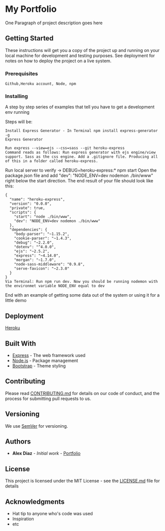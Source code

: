 # My Portfolio

One Paragraph of project description goes here

## Getting Started

These instructions will get you a copy of the project up and running on your local machine for development and testing purposes. See deployment for notes on how to deploy the project on a live system.

### Prerequisites


```
Github,Heroku account, Node, npm 
```

### Installing

A step by step series of examples that tell you have to get a development env running

Steps will be:

```
Install Express Generator - In Terminal npm install express-generator -g
Express Generator

Run express --view=ejs --css=sass --git heroku-express
Command reads as follows: Run express generator with ejs engine/view support. Sass as the css engine. Add a .gitignore file. Producing all of this in a folder called heroku-express.
```

Run local server to verify -> DEBUG=heroku-express:* npm start
Open the package.json file and add "dev": "NODE_ENV=dev nodemon ./bin/www" right below the start direction. The end result of your file should look like this:

```
{
  "name": "heroku-express",
  "version": "0.0.0",
  "private": true,
  "scripts": {
    "start": "node ./bin/www",
    "dev": "NODE_ENV=dev nodemon ./bin/www"
  },
  "dependencies": {
    "body-parser": "~1.15.2",
    "cookie-parser": "~1.4.3",
    "debug": "~2.2.0",
    "dotenv": "^4.0.0",
    "ejs": "~2.5.2",
    "express": "~4.14.0",
    "morgan": "~1.7.0",
    "node-sass-middleware": "0.9.8",
    "serve-favicon": "~2.3.0"
  }
}
Via Terminal: Run npm run dev. Now you should be running nodemon with the environmet variable NODE_ENV equal to dev
```

End with an example of getting some data out of the system or using it for a little demo


## Deployment

[Heroku](https://signup.heroku.com)

## Built With

* [Express](http://expressjs.com/) - The web framework used
* [Node.js](https://nodejs.org/en/) - Package management
* [Bootstrap](http://getbootstrap.com/) - Theme styling

## Contributing

Please read [CONTRIBUTING.md](https://gist.github.com/PurpleBooth/b24679402957c63ec426) for details on our code of conduct, and the process for submitting pull requests to us.

## Versioning

We use [SemVer](http://semver.org/) for versioning. 

## Authors

* **Alex Diaz** - *Initial work* - [Portfolio](https://github.com/alexdiaz94/myPortfolio)


## License

This project is licensed under the MIT License - see the [LICENSE.md](LICENSE.md) file for details

## Acknowledgments

* Hat tip to anyone who's code was used
* Inspiration
* etc
